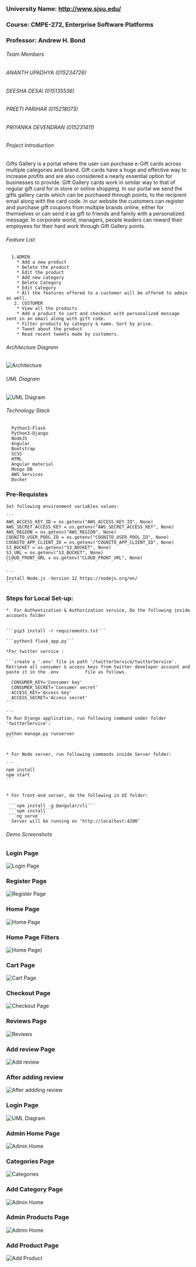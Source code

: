 ### University Name: http://www.sjsu.edu/

### Course: CMPE-272, Enterprise Software Platforms

### Professor: Andrew H. Bond

###### Team Members
   ###### ANANTH UPADHYA (015234726)
   ###### DEESHA DESAI (015135536)
   ###### PREETI PARIHAR (015218073)
   ###### PRIYANKA DEVENDRAN (015231411)
   
###### Project Introduction
Gifts Gallery is a portal where the user can purchase e-Gift cards across multiple categories and brand. Gift cards have a huge and effective way to increase profits and are also considered a nearly essential option for businesses to provide. Gift Gallery cards work in similar way to that of regular gift card for in store or online shopping. In our portal we send the gifts gallery cards which can be purchased through points, to the recipient email along with the card code.
In our website the customers can register and purchase gift coupons from multiple brands online, either for themselves or can send it as gift to friends and family with a personalized message. In corporate world, managers, people leaders can reward their employees for their hard work through Gift Gallery points.


 ###### Feature List:
  
      1.ADMIN
        * Add a new product
        * Delete the product
        * Edit the product
        * Add new category
        * Delete Category
        * Edit Category
        * All the features offered to a customer will be offered to admin as well.
       2. COSTUMER
        * View all the products
        * Add a product to cart and checkout with personalized message sent in an email along with gift code.
        * Filter products by category & name. Sort by price.
        * Tweet about the product
        * Read recent tweets made by customers.

       
###### Architecture Diagram
![Architecture](https://github.com/ANANTHUPADHYA/Enterprise-Gift-Points-Portal/blob/main/screenshots/Architecture.png)



###### UML Diagram
![UML Diagram](https://github.com/ANANTHUPADHYA/Enterprise-Gift-Points-Portal/blob/main/screenshots/UML%20diagram.png)

###### Technology Stack
      Python3-Flask
      Python3-Django
      NodeJS
      Angular
      Bootstrap
      SCSS
      HTML
      Angular material
      Mongo DB
      AWS Services
      Docker


### Pre-Requistes 

    Set following environment variables values:

    ```
    AWS_ACCESS_KEY_ID = os.getenv("AWS_ACCESS_KEY_ID", None)
    AWS_SECRET_ACCESS_KEY = os.getenv("AWS_SECRET_ACCESS_KEY", None)
    AWS_REGION = os.getenv("AWS_REGION", None)
    COGNITO_USER_POOL_ID = os.getenv("COGNITO_USER_POOL_ID", None)
    COGNITO_APP_CLIENT_ID = os.getenv("COGNITO_APP_CLIENT_ID", None)
    S3_BUCKET = os.getenv("S3_BUCKET", None)
    S3_URL = os.getenv("S3_BUCKET", None)
    CLOUD_FRONT_URL = os.getenv("CLOUD_FRONT_URL", None)
    ```
    
    ```
    Install Node.js -Version 12 https://nodejs.org/en/
    ```
    
  ### Steps for Local Set-up:
    
    *  For Authentication & Authorization service, Do the following inside accounts folder
    
 
    ```pip3 install -r requirements.txt```

    ```python3 flask_app.py```
    
    *For twitter service :
    
    ```create a '.env' file in path '/twitterService/twitterService'. Retrieve all consumer & access keys from twitter developer account and paste it in the .env          file as follows.
    
      CONSUMER_KEY='Consumer key' 
      CONSUMER_SECRET='Consumer secret' 
      ACCESS_KEY='Access key' 
      ACCESS_SECRET='Access secret'
    ```
    
    ```
    To Run Django application, run following command under folder 'twitterService':
    
    python manage.py runserver
    ```
    
    
    * For Node server, run following commands inside Server folder:
    
    ```
    npm install
    npm start
    ```
    
    
    * For front-end server, do the following in UI folder:
    
     ```npm install -g @angular/cli```
     ```npm install```
     ```ng serve```
      Server will be running on ‘http://localhost:4200’ 


###### Demo Screenshots
### Login Page
![Login Page](https://github.com/ANANTHUPADHYA/Enterprise-Gift-Points-Portal/blob/main/screenshots/Login%20Page.png)

### Register Page
![Register Page](https://github.com/ANANTHUPADHYA/Enterprise-Gift-Points-Portal/blob/main/screenshots/Register%20Page.png)

### Home Page
![Home Page](https://github.com/ANANTHUPADHYA/Enterprise-Gift-Points-Portal/blob/main/screenshots/Home%20Page.png)
### Home Page Filters
![Home Page](https://github.com/ANANTHUPADHYA/Enterprise-Gift-Points-Portal/blob/main/screenshots/Home%20page%20filters.png))
### Cart Page
![Cart Page](https://github.com/ANANTHUPADHYA/Enterprise-Gift-Points-Portal/blob/main/screenshots/Cart%20Page.png)
### Checkout Page
![Checkout Page](https://github.com/ANANTHUPADHYA/Enterprise-Gift-Points-Portal/blob/main/screenshots/Checkout%20Page.png)
### Reviews Page
![Reviews](https://github.com/ANANTHUPADHYA/Enterprise-Gift-Points-Portal/blob/main/screenshots/Reviews.png)
### Add review Page
![Add review](https://github.com/ANANTHUPADHYA/Enterprise-Gift-Points-Portal/blob/main/screenshots/Add%20review.png)
### After adding review
![After addding review](https://github.com/ANANTHUPADHYA/Enterprise-Gift-Points-Portal/blob/main/screenshotsAfter%20addding%20review.png)
### Login Page
![UML Diagram](https://github.com/ANANTHUPADHYA/Enterprise-Gift-Points-Portal/blob/main/screenshots/Login%20Page.png)
### Admin Home Page
![Admin Home ](https://github.com/ANANTHUPADHYA/Enterprise-Gift-Points-Portal/blob/main/screenshots/Admin%20home.png)
### Categories Page
![Categories](https://github.com/ANANTHUPADHYA/Enterprise-Gift-Points-Portal/blob/main/screenshots/Categories.png)
### Add Category Page
![Admin Home ](https://github.com/ANANTHUPADHYA/Enterprise-Gift-Points-Portal/blob/main/screenshots/Add%20categories.png)
### Admin Products Page
![Admin Home ](https://github.com/ANANTHUPADHYA/Enterprise-Gift-Points-Portal/blob/main/screenshots/Admin%20Products.png)
### Add Product Page
![Add Product ](https://github.com/ANANTHUPADHYA/Enterprise-Gift-Points-Portal/blob/main/screenshots/Add%20Product.png)
